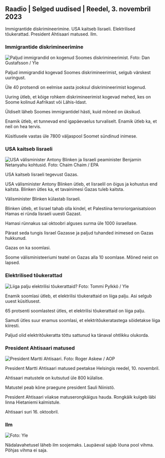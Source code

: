 ## Raadio \| Selged uudised \| Reedel, 3. novembril 2023

Immigrantide diskrimineerimine. USA kaitseb Iisraeli. Elektrilised tõukerattad. President Ahtisaari matused. Ilm.

### Immigrantide diskrimineerimine

![Paljud immigrandid on kogenud Soomes diskrimineerimist. Foto: Dan Gustafsson / Yle](https://images.cdn.yle.fi/image/upload/c_crop,h_1080,w_1919,x_0,y_0/ar_1.7777777777777777,c_fill,g_faces,h_675,0/dpr1_275,0/1_200q_auto:eco/f_auto/fl_lossy/v1693477380/39-116537864f0696340afe)

Paljud immigrandid kogevad Soomes diskrimineerimist, selgub värskest uuringust.

Üle 40 protsendi on eelmise aasta jooksul diskrimineerimist kogenud.

Uuring ütleb, et kõige rohkem diskrimineerimist kogevad mehed, kes on Soome kolinud Aafrikast või Lähis-Idast.

Üldiselt läheb Soomes immigrantidel hästi, kuid mõned on üksikud.

Enamik ütleb, et tunnevad end igapäevaelus turvaliselt. Enamik ütleb ka, et neil on hea tervis.

Küsitlusele vastas üle 7800 väljaspool Soomet sündinud inimese.

### USA kaitseb Iisraeli

![USA välisminister Antony Blinken ja Iisraeli peaminister Benjamin Netanyahu kohtusid. Foto: Chaim Chaim / EPA](https://images.cdn.yle.fi/image/upload/c_crop,h_1178,w_2095,x_0,y_45/ar_1.7777777777777777,c_fill,g_faces,h_675,0/dpr_1200q_auto:eco/f_auto/fl_lossy/v1697558051/39-1187709652eacaa1698e)

USA kaitseb Iisraeli tegevust Gazas.

USA välisminister Antony Blinken ütleb, et Iisraelil on õigus ja kohustus end kaitsta. Blinken ütles ka, et tavainimesi Gazas tuleb kaitsta.

Välisminister Blinken külastab Iisraeli.

Blinken ütleb, et Iisrael tahab olla kindel, et Palestiina terroriorganisatsioon Hamas ei ründa Iisraeli uuesti Gazast.

Hamasi rünnakus sai oktoobri alguses surma üle 1000 iisraellase.

Pärast seda tungis Iisrael Gazasse ja paljud tuhanded inimesed on Gazas hukkunud.

Gazas on ka soomlasi.

Soome välisministeeriumi teatel on Gazas alla 10 soomlase. Mõned neist on lapsed.

### Elektrilised tõukerattad

![Liiga palju elektrilisi tõukerattaid? Foto: Tommi Pylkkö / Yle](https://images.cdn.yle.fi/image/upload/c_crop,h_2268,w_4032,x_0,y_378/ar_1.7777777777777777,c_fill,g_faces,h_1215,/w_prdq_auto:eco/f_auto/fl_lossy/v1629190662/39-842535611aab23cf6db)

Enamik soomlasi ütleb, et elektrilisi tõukerattaid on liiga palju. Asi selgub uuest küsitlusest.

65 protsenti soomlastest ütles, et elektrilisi tõukerattaid on liiga palju.

Samuti ütles suur enamus soomlasi, et elektritõukeratastega sõidetakse liiga kiiresti.

Paljud olid elektritõukeratta tõttu sattunud ka tänaval ohtlikku olukorda.

### President Ahtisaari matused

![President Martti Ahtisaari. Foto: Roger Askew / AOP](https://images.cdn.yle.fi/image/upload/c_crop,h_3238,w_5757,x_259,y_350/ar_1.7777777777777777,c_fill,g_faces,h_0/120q_auto:eco/f_auto/fl_lossy/v1697440152/39-1186733652ce1167d3e9)

President Martti Ahtisaari matused peetakse Helsingis reedel, 10. novembril.

Ahtisaari matustele on kutsutud üle 800 külalise.

Matustel peab kõne praegune president Sauli Niinistö.

President Ahtisaari viiakse matuserongkäigus hauda. Rongkäik kulgeb läbi linna Hietaniemi kalmistule.

Ahtisaari suri 16. oktoobril.

### Ilm

![ Foto: Yle](https://images.cdn.yle.fi/image/upload/c_crop,h_1080,w_1919,x_0,y_0/ar_1.7777777777777777,c_fill,g_faces,h_675/d_prq_1200/d_prq_120.:eco/f_auto/fl_lossy/v1699023031/39-11957186545088dc4556)

Nädalavahetusel läheb ilm soojemaks. Laupäeval sajab lõuna pool vihma. Põhjas vihma ei saja.